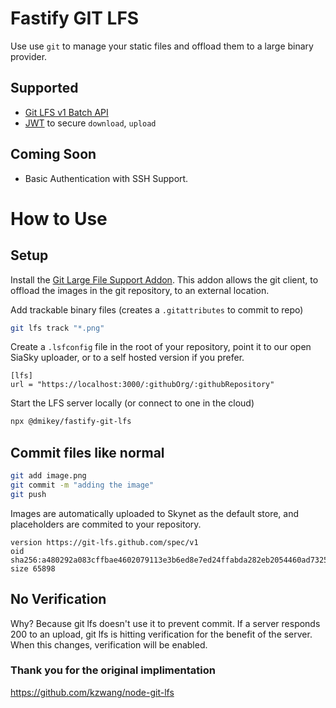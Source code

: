 # Fastify GIT LFS

Use use `git` to manage your static files and offload them to a large binary provider.

## Supported

- [Git LFS v1 Batch API](https://github.com/github/git-lfs/blob/master/docs/api/http-v1-batch.md)
- [JWT](http://jwt.io) to secure `download`, `upload`

## Coming Soon

- Basic Authentication with SSH Support.

# How to Use

## Setup

Install the [Git Large File Support Addon](https://git-lfs.github.com/). This addon allows the git client, to offload the images in the git repository, to an external location.

Add trackable binary files (creates a `.gitattributes` to commit to repo)

```bash
git lfs track "*.png"
```

Create a `.lsfconfig` file in the root of your repository, point it to our open SiaSky uploader, or to a self hosted version if you prefer.

```text
[lfs]
url = "https://localhost:3000/:githubOrg/:githubRepository"
```

Start the LFS server locally (or connect to one in the cloud)

```bash
npx @dmikey/fastify-git-lfs
```

## Commit files like normal

```bash
git add image.png
git commit -m "adding the image"
git push
```

Images are automatically uploaded to Skynet as the default store, and placeholders are commited to your repository.

```text
version https://git-lfs.github.com/spec/v1
oid sha256:a480292a083cffbae4602079113e3b6ed8e7ed24ffabda282eb2054460ad7325
size 65898
```

## No Verification

Why? Because git lfs doesn't use it to prevent commit. If a server responds 200 to an upload, git lfs is hitting verification for the benefit of the server. When this changes, verification will be enabled.

### Thank you for the original implimentation

https://github.com/kzwang/node-git-lfs
